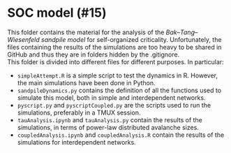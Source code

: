 # SOC model (#15)
This folder contains the material for the analysis of the *Bak–Tang–Wiesenfeld sandpile model* for self-organized criticality. Unfortunately, the files containing the results of the simulations are too heavy to be shared in GitHub and thus they are in folders hidden by the .gitignore. </br>
This folder is divided into different files for different purposes. In particular:
* ```simpleAttempt.R``` is a simple script to test the dynamics in R. However, the main simulations have been done in Python.
* ```sandpileDynamics.py``` contains the definition of all the functions used to simulate this model, both in simple and interdependent networks. 
* ```pyscript.py``` and ```pyscriptCoupled.py``` are the scripts used to run the simulations, preferably in a TMUX session. 
* ```tauAnalysis.ipynb``` and ```tauAnalysis.py``` contain the results of the simulations, in terms of power-law distributed avalanche sizes.
* ```coupledAnalysis.ipynb``` and ```coupledAnalysis.R``` contain the results of the simulations for interdependent networks. 